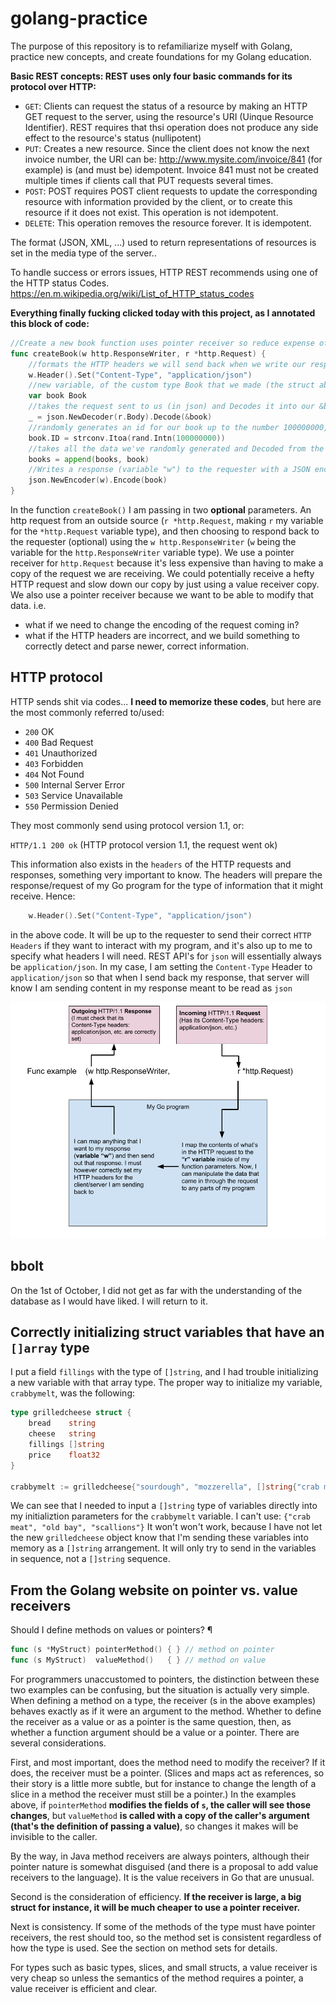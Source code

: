 # golang-practice

The purpose of this repository is to refamiliarize myself with Golang, practice new concepts, and create foundations for my Golang education.

**Basic REST concepts:
REST uses only four basic commands for its protocol over HTTP:**

- `GET`: Clients can request the status of a resource by making an HTTP GET request to the server, using the resource's URI (Uinque Resource Identifier). REST requires that thsi operation does not produce any side effect to the resource's status (nullipotent)
- `PUT`: Creates a new resource. Since the client does not know the next invoice number, the URI can be: http://www.mysite.com/invoice/841 (for example) is (and must be) idempotent. Invoice 841 must not be created multiple times if clients call that PUT requests several times.
- `POST`: POST requires POST client requests to update the corresponding resource with information provided by the client, or to create this resource if it does not exist. This operation is not idempotent.
- `DELETE`: This operation removes the resource forever. It is idempotent.

The format (JSON, XML, ...) used to return representations of resources is set in the media type of the server..

To handle success or errors issues, HTTP REST recommends using one of the HTTP status Codes. https://en.m.wikipedia.org/wiki/List_of_HTTP_status_codes

**Everything finally fucking clicked today with this project, as I annotated this block of code:**

```go
//Create a new book function uses pointer receiver so reduce expense of reading. we don't need a copy of the request bogging down our throughput
func createBook(w http.ResponseWriter, r *http.Request) {
	//formats the HTTP headers we will send back when we write our response
	w.Header().Set("Content-Type", "application/json")
	//new variable, of the custom type Book that we made (the struct above)
	var book Book
	//takes the request sent to us (in json) and Decodes it into our &book variable we declared
	_ = json.NewDecoder(r.Body).Decode(&book)
	//randomly generates an id for our book up to the number 100000000, then applies to the "ID" of our book variable (mock id - not safe)
	book.ID = strconv.Itoa(rand.Intn(100000000))
	//takes all the data we've randomly generated and Decoded from the JSON request sent, and appends it into our []books array of Book type objects
	books = append(books, book)
	//Writes a response (variable "w") to the requester with a JSON encoding of the book variable we created through this process
	json.NewEncoder(w).Encode(book)
}
```

In the function `createBook()` I am passing in two **optional** parameters. An http request from an outside source (`r *http.Request`, making `r` my variable for the `*http.Request` variable type), and then choosing to respond back to the requester (optional) using the `w http.ResponseWriter` (`w` being the variable for the `http.ResponseWriter` variable type). We use a pointer receiver for `http.Request` because it's less expensive than having to make a copy of the request we are receiving. We could potentially receive a hefty HTTP request and slow down our copy by just using a value receiver copy. We also use a pointer receiver because we want to be able to modify that data. i.e.
- what if we need to change the encoding of the request coming in?
- what if the HTTP headers are incorrect, and we build something to correctly detect and parse newer, correct information.

## HTTP protocol
HTTP sends shit via codes... **I need to memorize these codes**, but here are the most commonly referred to/used:
- `200` OK
- `400` Bad Request
- `401` Unauthorized
- `403` Forbidden
- `404` Not Found
- `500` Internal Server Error
- `503` Service Unavailable
- `550` Permission Denied

They most commonly send using protocol version 1.1, or:

`HTTP/1.1 200 ok` (HTTP protocol version 1.1, the request went ok)

This information also exists in the `headers` of the HTTP requests and responses, something very important to know. The headers will prepare the response/request of my Go program for the type of information that it might receive. Hence:

```go
    w.Header().Set("Content-Type", "application/json")
```

in the above code. It will be up to the requester to send their correct `HTTP Headers` if they want to interact with my program, and it's also up to me to specify what headers I will need. REST API's for `json` will essentially always be `application/json`. In my case, I am setting the `Content-Type` Header to `application/json` so that when I send back my response, that server will know I am sending content in my response meant to be read as `json`

![](2018-09-30-REST-API-testing/README-img/Golang-HTTP-data-flow.png)

## bbolt

On the 1st of October, I did not get as far with the understanding of the database as I would have liked. I will return to it.

## Correctly initializing struct variables that have an `[]array` type

I put a field `fillings` with the type of `[]string`, and I had trouble initializing a new variable with that array type. The proper way to initialize my variable, `crabbymelt`, was the following:

```go
type grilledcheese struct {
	bread    string
	cheese   string
	fillings []string
	price    float32
}

crabbymelt := grilledcheese{"sourdough", "mozzerella", []string{"crab meat", "old bay", "scallions"}, 8.99}
```

We can see that I needed to input a `[]string` type of variables directly into my initializtion parameters for the `crabbymelt` variable. I can't use: `{"crab meat", "old bay", "scallions"}` It won't won't work, because I have not let the new `grilledcheese` object know that I'm sending these variables into memory as a `[]string` arrangement. It will only try to send in the variables in sequence, not a `[]string` sequence.

## From the Golang website on pointer vs. value receivers
Should I define methods on values or pointers? ¶
```go
func (s *MyStruct) pointerMethod() { } // method on pointer
func (s MyStruct)  valueMethod()   { } // method on value
```
For programmers unaccustomed to pointers, the distinction between these two examples can be confusing, but the situation is actually very simple. When defining a method on a type, the receiver (s in the above examples) behaves exactly as if it were an argument to the method. Whether to define the receiver as a value or as a pointer is the same question, then, as whether a function argument should be a value or a pointer. There are several considerations.

First, and most important, does the method need to modify the receiver? If it does, the receiver must be a pointer. (Slices and maps act as references, so their story is a little more subtle, but for instance to change the length of a slice in a method the receiver must still be a pointer.) In the examples above, if `pointerMethod` **modifies the fields of `s`, the caller will see those changes**, but `valueMethod` **is called with a copy of the caller's argument (that's the definition of passing a value)**, so changes it makes will be invisible to the caller.

By the way, in Java method receivers are always pointers, although their pointer nature is somewhat disguised (and there is a proposal to add value receivers to the language). It is the value receivers in Go that are unusual.

Second is the consideration of efficiency. **If the receiver is large, a big struct for instance, it will be much cheaper to use a pointer receiver.**

Next is consistency. If some of the methods of the type must have pointer receivers, the rest should too, so the method set is consistent regardless of how the type is used. See the section on method sets for details.

For types such as basic types, slices, and small structs, a value receiver is very cheap so unless the semantics of the method requires a pointer, a value receiver is efficient and clear.